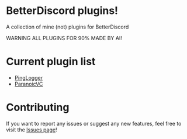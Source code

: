 # BetterDiscord plugins!
A collection of mine (not) plugins for BetterDiscord

WARNING ALL PLUGINS FOR 90% MADE BY AI!
# Current plugin list
  * [PingLogger](https://github.com/notfence/BDplugins/tree/main/Plugins/PingLogger)
  * [ParanoicVC](https://github.com/notfence/BDplugins/tree/main/Plugins/ParanoicVC)

# Contributing
If you want to report any issues or suggest any new features, feel free to visit the [Issues page](https://github.com/notfence/BDplugins/issues)!
